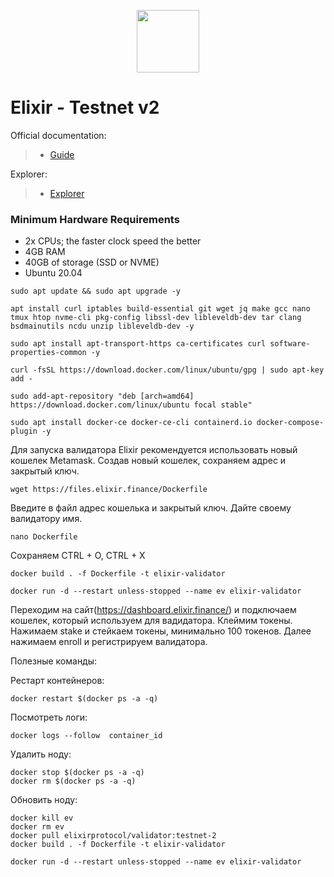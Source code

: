 <p align="center">
  <img height="100" height="auto" src="https://github.com/freshe4qa/elixir/assets/85982863/8e8e8d61-ccac-44b9-832b-2c9c0c200988">
</p>

# Elixir - Testnet v2

Official documentation:
>- [Guide](https://docs.elixir.finance)

Explorer:
>- [Explorer](https://dashboard.elixir.finance)

### Minimum Hardware Requirements
 - 2x CPUs; the faster clock speed the better
 - 4GB RAM
 - 40GB of storage (SSD or NVME)
 - Ubuntu 20.04

```
sudo apt update && sudo apt upgrade -y
```

```
apt install curl iptables build-essential git wget jq make gcc nano tmux htop nvme-cli pkg-config libssl-dev libleveldb-dev tar clang bsdmainutils ncdu unzip libleveldb-dev -y
```
```
sudo apt install apt-transport-https ca-certificates curl software-properties-common -y
```
```
curl -fsSL https://download.docker.com/linux/ubuntu/gpg | sudo apt-key add -
```
```
sudo add-apt-repository "deb [arch=amd64] https://download.docker.com/linux/ubuntu focal stable"
```
```
sudo apt install docker-ce docker-ce-cli containerd.io docker-compose-plugin -y
```

Для запуска валидатора Elixir рекомендуется использовать новый кошелек Metamask.
Создав новый кошелек, сохраняем адрес и закрытый ключ.

```
wget https://files.elixir.finance/Dockerfile
```

Введите в файл адрес кошелька и закрытый ключ. Дайте своему валидатору имя.

```
nano Dockerfile
```

Сохраняем CTRL + O, CTRL + X

```
docker build . -f Dockerfile -t elixir-validator
```
```
docker run -d --restart unless-stopped --name ev elixir-validator
```

Переходим на сайт(https://dashboard.elixir.finance/) и подключаем кошелек, который используем для вадидатора. Клеймим токены. Нажимаем stake и стейкаем токены, минимально 100 токенов. Далее нажимаем enroll и регистрируем валидатора.

Полезные команды:

Рестарт контейнеров:
```
docker restart $(docker ps -a -q)
```
Посмотреть логи:
```
docker logs --follow  container_id
```
Удалить ноду:
```
docker stop $(docker ps -a -q)
docker rm $(docker ps -a -q)
```

Обновить ноду:
```
docker kill ev
docker rm ev
docker pull elixirprotocol/validator:testnet-2
docker build . -f Dockerfile -t elixir-validator
```

```
docker run -d --restart unless-stopped --name ev elixir-validator
```
